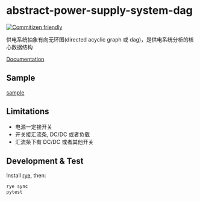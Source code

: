 # abstract-power-supply-system-dag

[![Commitizen friendly](https://img.shields.io/badge/commitizen-friendly-brightgreen.svg)](http://commitizen.github.io/cz-cli/)

供电系统抽象有向无环图(directed acyclic graph 或 dag)，是供电系统分析的核心数据结构

[Documentation](https://xiechao06.github.io/abstract-power-supply-system-dag/apssdag.html)

## Sample

[sample](./sample.py)

## Limitations

- 电源一定接开关
- 开关接汇流条, DC/DC 或者负载
- 汇流条下有 DC/DC 或者其他开关

## Development & Test

Install [rye](https://rye-up.com/guide/installation/), then:

```bash
rye sync
pytest
```
